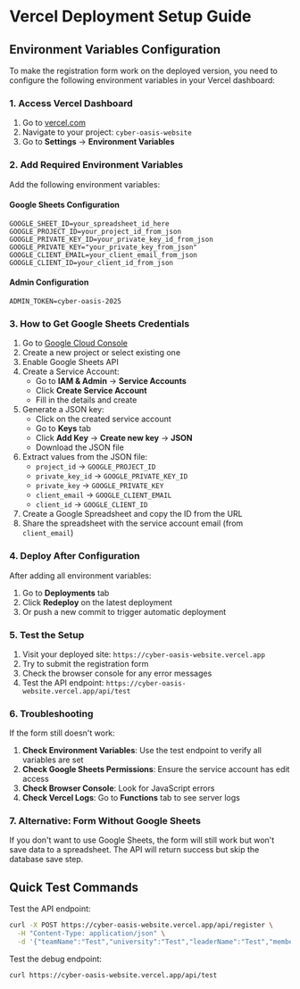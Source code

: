 # Vercel Deployment Setup Guide

## Environment Variables Configuration

To make the registration form work on the deployed version, you need to configure the following environment variables in your Vercel dashboard:

### 1. Access Vercel Dashboard
1. Go to [vercel.com](https://vercel.com)
2. Navigate to your project: `cyber-oasis-website`
3. Go to **Settings** → **Environment Variables**

### 2. Add Required Environment Variables

Add the following environment variables:

#### Google Sheets Configuration
```
GOOGLE_SHEET_ID=your_spreadsheet_id_here
GOOGLE_PROJECT_ID=your_project_id_from_json
GOOGLE_PRIVATE_KEY_ID=your_private_key_id_from_json
GOOGLE_PRIVATE_KEY="your_private_key_from_json"
GOOGLE_CLIENT_EMAIL=your_client_email_from_json
GOOGLE_CLIENT_ID=your_client_id_from_json
```

#### Admin Configuration
```
ADMIN_TOKEN=cyber-oasis-2025
```

### 3. How to Get Google Sheets Credentials

1. Go to [Google Cloud Console](https://console.cloud.google.com/)
2. Create a new project or select existing one
3. Enable Google Sheets API
4. Create a Service Account:
   - Go to **IAM & Admin** → **Service Accounts**
   - Click **Create Service Account**
   - Fill in the details and create
5. Generate a JSON key:
   - Click on the created service account
   - Go to **Keys** tab
   - Click **Add Key** → **Create new key** → **JSON**
   - Download the JSON file
6. Extract values from the JSON file:
   - `project_id` → `GOOGLE_PROJECT_ID`
   - `private_key_id` → `GOOGLE_PRIVATE_KEY_ID`
   - `private_key` → `GOOGLE_PRIVATE_KEY`
   - `client_email` → `GOOGLE_CLIENT_EMAIL`
   - `client_id` → `GOOGLE_CLIENT_ID`
7. Create a Google Spreadsheet and copy the ID from the URL
8. Share the spreadsheet with the service account email (from `client_email`)

### 4. Deploy After Configuration

After adding all environment variables:
1. Go to **Deployments** tab
2. Click **Redeploy** on the latest deployment
3. Or push a new commit to trigger automatic deployment

### 5. Test the Setup

1. Visit your deployed site: `https://cyber-oasis-website.vercel.app`
2. Try to submit the registration form
3. Check the browser console for any error messages
4. Test the API endpoint: `https://cyber-oasis-website.vercel.app/api/test`

### 6. Troubleshooting

If the form still doesn't work:

1. **Check Environment Variables**: Use the test endpoint to verify all variables are set
2. **Check Google Sheets Permissions**: Ensure the service account has edit access
3. **Check Browser Console**: Look for JavaScript errors
4. **Check Vercel Logs**: Go to **Functions** tab to see server logs

### 7. Alternative: Form Without Google Sheets

If you don't want to use Google Sheets, the form will still work but won't save data to a spreadsheet. The API will return success but skip the database save step.

## Quick Test Commands

Test the API endpoint:
```bash
curl -X POST https://cyber-oasis-website.vercel.app/api/register \
  -H "Content-Type: application/json" \
  -d '{"teamName":"Test","university":"Test","leaderName":"Test","memberName":"Test","faculty":"Test","studyLevel":"Test","fieldStudy":"Test","leaderEmail":"test@example.com","leaderPhone":"1234567890","cyberKnowledge":"Beginner","hackathonExperience":"no"}'
```

Test the debug endpoint:
```bash
curl https://cyber-oasis-website.vercel.app/api/test
```
